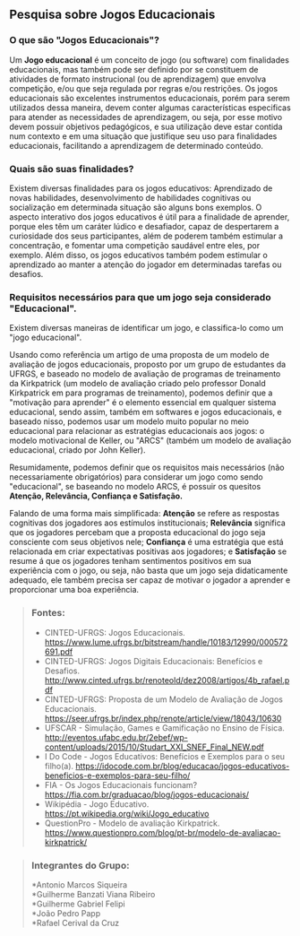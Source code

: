 ## Pesquisa sobre Jogos Educacionais



### O que são "Jogos Educacionais"?

Um **Jogo educacional** é um conceito de jogo (ou software) com finalidades educacionais, mas também pode ser definido por se constituem de atividades de formato instrucional (ou de aprendizagem) que envolva competição, e/ou que seja regulada por regras e/ou restrições. Os jogos educacionais são excelentes instrumentos educacionais, porém para serem utilizados dessa maneira, devem conter algumas características especificas para atender as necessidades de aprendizagem, ou seja, por esse motivo devem possuir objetivos pedagógicos, e sua utilização deve estar contida num contexto e em uma situação que justifique seu uso para finalidades educacionais, facilitando a aprendizagem de determinado conteúdo.



### Quais são suas finalidades?

Existem diversas finalidades para os jogos educativos: Aprendizado de novas habilidades, desenvolvimento de habilidades cognitivas ou socialização em determinada situação são alguns bons exemplos.
O aspecto interativo dos jogos educativos é útil para a finalidade de aprender, porque eles têm um caráter lúdico e desafiador, capaz de despertarem a curiosidade dos seus participantes, além de poderem também estimular a concentração, e fomentar uma competição saudável entre eles, por exemplo. Além disso, os jogos educativos também podem estimular o aprendizado ao manter a atenção do jogador em determinadas tarefas ou desafios.



### Requisitos necessários para que um jogo seja considerado "Educacional".

Existem diversas maneiras de identificar um jogo, e classifica-lo como um "jogo educacional".

Usando como referência um artigo de uma proposta de um modelo de avaliação de jogos educacionais, proposto por um grupo de estudantes da UFRGS, e baseado no modelo de avaliação de programas de treinamento da Kirkpatrick (um modelo de avaliação criado pelo professor Donald Kirkpatrick em para programas de treinamento), podemos definir que a "motivação para aprender" é o elemento essencial em qualquer sistema educacional, sendo assim, também em softwares e jogos educacionais, e baseado nisso, podemos usar um modelo muito popular no meio educacional para relacionar as estratégias educacionais aos jogos: o modelo motivacional de Keller, ou "ARCS" (também um modelo de avaliação educacional, criado por John Keller).

Resumidamente, podemos definir que os requisitos mais necessários (não necessariamente obrigatórios) para considerar um jogo como sendo "educacional", se baseando no modelo ARCS, é possuir os quesitos **Atenção, Relevância, Confiança e Satisfação.**

Falando de uma forma mais simplificada: **Atenção** se refere as respostas cognitivas dos jogadores aos estímulos institucionais; **Relevância** significa que os jogadores percebam que a proposta educacional do jogo seja consciente com seus objetivos nele; **Confiança** é uma estratégia que está relacionada em criar expectativas positivas aos jogadores; e **Satisfação** se resume á que os jogadores tenham sentimentos positivos em sua experiência com o jogo, ou seja, não basta que um jogo seja didaticamente adequado, ele também precisa ser capaz de motivar o jogador a aprender e proporcionar uma boa experiência.



>### Fontes:
>* CINTED-UFRGS: Jogos Educacionais.
>https://www.lume.ufrgs.br/bitstream/handle/10183/12990/000572691.pdf
>* CINTED-UFRGS: Jogos Digitais Educacionais: Benefícios e Desafios.
>http://www.cinted.ufrgs.br/renoteold/dez2008/artigos/4b_rafael.pdf
>* CINTED-UFRGS: Proposta de um Modelo de Avaliação de Jogos Educacionais.
>https://seer.ufrgs.br/index.php/renote/article/view/18043/10630
>* UFSCAR - Simulação, Games e Gamificação no Ensino de Física.
>http://eventos.ufabc.edu.br/2ebef/wp-content/uploads/2015/10/Studart_XXI_SNEF_Final_NEW.pdf
>* I Do Code - Jogos Educativos: Benefícios e Exemplos para o seu filho(a).
>https://idocode.com.br/blog/educacao/jogos-educativos-beneficios-e-exemplos-para-seu-filho/
>* FIA - Os Jogos Educacionais funcionam?
>https://fia.com.br/graduacao/blog/jogos-educacionais/
>* Wikipédia - Jogo Educativo.
>https://pt.wikipedia.org/wiki/Jogo_educativo
>* QuestionPro - Modelo de avaliação Kirkpatrick.
>https://www.questionpro.com/blog/pt-br/modelo-de-avaliacao-kirkpatrick/



>### Integrantes do Grupo:
>
>*Antonio Marcos Siqueira</br>
>*Guilherme Banzati Viana Ribeiro</br>
>*Guilherme Gabriel Felipi</br>
>*João Pedro Papp</br>
>*Rafael Cerival da Cruz</br>
